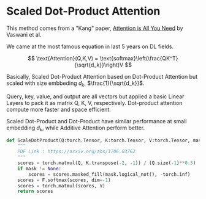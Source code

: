 # **Scaled Dot-Product Attention**
This method comes from a "Kang" paper, [Attention is All You Need](https://arxiv.org/pdf/1706.03762) by Vaswani et al. 

We came at the most famous equation in last 5 years on DL fields.

$$
\text{Attention}(Q,K,V) = \text{softmax}\left(\frac{QK^T}{\sqrt{d_k}}\right)V
$$

Basically, Scaled Dot-Product Attention based on Dot-Product Attention but scaled with size embbeding $d_k$, $\frac{1}{\sqrt{d_k}}$. 

Query, key, value, and output are all vectors but applied a basic Linear Layers to pack it as matrix Q, K, V, respectively. Dot-product attention compute more faster and space efficient.

Scaled Dot-Product and Dot-Product have similar performance at small embedding $d_k$, while Additive Attention perform better.

```py
def ScaleDotProduct(Q:torch.Tensor, K:torch.Tensor, V:torch.Tensor, mask:torch.BoolTensor=None):
    """
    PDF Link : https://arxiv.org/abs/1706.03762
    """
    scores = torch.matmul(Q, K.transpose(-2, -1)) / (Q.size(-1)**0.5)
    if mask != None:
        scores = scores.masked_fill(mask.logical_not(), -torch.inf)
    scores = F.softmax(scores, dim=-1)
    scores = torch.matmul(scores, V)
    return scores
```